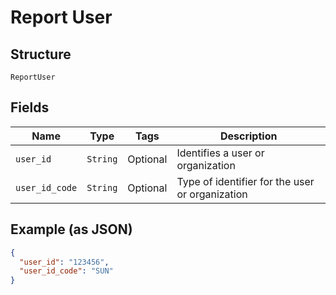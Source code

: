 
# Report User

## Structure

`ReportUser`

## Fields

| Name | Type | Tags | Description |
|  --- | --- | --- | --- |
| `user_id` | `String` | Optional | Identifies a user or organization |
| `user_id_code` | `String` | Optional | Type of identifier for the user or organization |

## Example (as JSON)

```json
{
  "user_id": "123456",
  "user_id_code": "SUN"
}
```

